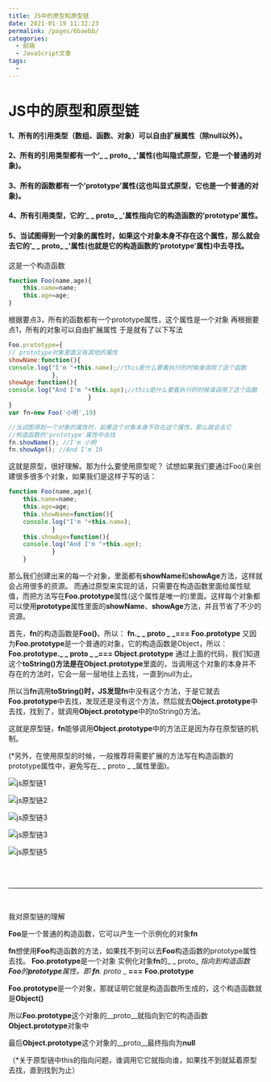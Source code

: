 ```yaml
---
title: JS中的原型和原型链
date: 2021-01-19 11:32:23
permalink: /pages/6baebb/
categories:
  - 前端
  - JavaScript文章
tags:
  - 
---
```

# JS中的原型和原型链


#### 1、所有的引用类型（数组、函数、对象）可以自由扩展属性（除null以外）。

#### 2、所有的引用类型都有一个’_ _ proto_ _'属性(也叫隐式原型，它是一个普通的对象)。

#### 3、所有的函数都有一个’prototype’属性(这也叫显式原型，它也是一个普通的对象)。

#### 4、所有引用类型，它的’_ _ proto_ _'属性指向它的构造函数的’prototype’属性。

#### 5、当试图得到一个对象的属性时，如果这个对象本身不存在这个属性，那么就会去它的’_ _ proto_ _'属性(也就是它的构造函数的’prototype’属性)中去寻找。

这是一个构造函数

```js
function Foo(name,age){
    this.name=name;
    this.age=age;
}
```



根据要点3，所有的函数都有一个prototype属性，这个属性是一个对象
再根据要点1，所有的对象可以自由扩展属性
于是就有了以下写法



```js
Foo.prototype={
// prototype对象里面又有其他的属性
showName:function(){
console.log("I'm "+this.name);//this是什么要看执行的时候谁调用了这个函数
		    },
showAge:function(){
console.log("And I'm "+this.age);//this是什么要看执行的时候谁调用了这个函数
	                  }
}
var fn=new Foo('小明',19)

//当试图得到一个对象的属性时，如果这个对象本身不存在这个属性，那么就会去它
//构造函数的'prototype'属性中去找
fn.showName(); //I'm 小明
fn.showAge(); //And I'm 19
```





这就是原型，很好理解。那为什么要使用原型呢？
试想如果我们要通过Foo()来创建很多很多个对象，如果我们是这样子写的话：





```js
function Foo(name,age){
	this.name=name;
	this.age=age;
	this.showName=function(){
	console.log("I'm "+this.name);
			}
	this.showAge=function(){
	console.log("And I'm "+this.age);
			}
	}
```



那么我们创建出来的每一个对象，里面都有**showName**和**showAge**方法，这样就会占用很多的资源。
而通过原型来实现的话，只需要在构造函数里面给属性赋值，而把方法写在**Foo.prototype**属性(这个属性是唯一的)里面。这样每个对象都可以使用**prototype**属性里面的**showName**、**showAge**方法，并且节省了不少的资源。





首先，**fn**的构造函数是**Foo()**。所以：
**fn._ _ proto _ _=== Foo.prototype**
又因为**Foo.prototype**是一个普通的对象，它的构造函数是Object，所以：
**Foo.prototype._ _ proto _ _=== Object.prototype**
通过上面的代码，我们知道这个**toString()**方法是在**Object.prototype**里面的，当调用这个对象的本身并不存在的方法时，它会一层一层地往上去找，一直到null为止。


所以当**fn**调用**toString()**时，**JS**发现**fn**中没有这个方法，于是它就去**Foo.prototype**中去找，发现还是没有这个方法，然后就去**Object.prototype**中去找，找到了，就调用**Object.prototype**中的toString()方法。


这就是原型链，**fn**能够调用**Object.prototype**中的方法正是因为存在原型链的机制。

(*另外，在使用原型的时候，一般推荐将需要扩展的方法写在构造函数的prototype属性中，避免写在_ _ proto _ _属性里面)。

![js原型链1](https://blog.xiexintao.top/qiniu_picGo/20210119113131.png)





![js原型链2](https://blog.xiexintao.top/qiniu_picGo/20210119113141.png)



![js原型链3](https://blog.xiexintao.top/qiniu_picGo/20210119113144.png)



![js原型链3](https://blog.xiexintao.top/qiniu_picGo/20210119113147.png)



![js原型链5](https://blog.xiexintao.top/qiniu_picGo/20210119113600.png)



<br/>
<br/>
<hr/>
<br/>

 我对原型链的理解

**Foo**是一个普通的构造函数，它可以产生一个示例化的对象**fn**

**fn**想使用**Foo**构造函数的方法，如果找不到可以去**Foo**构造函数的prototype属性去找。
**Foo.prototype**是一个对象
实例化对象**fn**的_ _ proto_ _指向到构造函数**Foo**的**prototype**属性。即
**fn**._ _proto_ _ **===**  **Foo.prototype**

**Foo.prototype**是一个对象，那就证明它就是构造函数所生成的，这个构造函数就是**Object()**

所以**Foo.prototype**这个对象的__proto__就指向到它的构造函数**Object.prototype**对象中

最后**Object.prototype**这个对象的__proto__最终指向为**null**

（*关于原型链中this的指向问题，谁调用它它就指向谁，如果找不到就延着原型去找，直到找到为止）